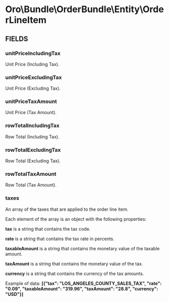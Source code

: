 # Oro\Bundle\OrderBundle\Entity\OrderLineItem

## FIELDS

### unitPriceIncludingTax

Unit Price (Including Tax).

### unitPriceExcludingTax

Unit Price (Excluding Tax).

### unitPriceTaxAmount

Unit Price (Tax Amount).

### rowTotalIncludingTax

Row Total (Including Tax).

### rowTotalExcludingTax

Row Total (Excluding Tax).

### rowTotalTaxAmount

Row Total (Tax Amount).

### taxes

An array of the taxes that are applied to the order line item.

Each element of the array is an object with the following properties:

**tax** is a string that contains the tax code.

**rate** is a string that contains the tax rate in percents.

**taxableAmount** is a string that contains the monetary value of the taxable amount.

**taxAmount** is a string that contains the monetary value of the tax.

**currency** is a string that contains the currency of the tax amounts.

Example of data: **\[{"tax": "LOS_ANGELES_COUNTY_SALES_TAX", "rate": "0.09", "taxableAmount": "319.96", "taxAmount": "28.8", "currency": "USD"}\]**
